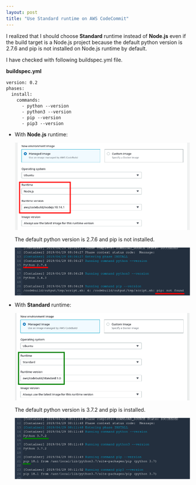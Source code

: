 ```yaml
---
layout: post
title: "Use Standard runtime on AWS CodeCommit"
---
```


I realized that I should choose **Standard** runtime instead of **Node.js** even if the build target is a Node.js project because the default python version is 2.7.6 and pip is not installed on Node.js runtime by default.

I have checked with following buildspec.yml file.

**buildspec.yml**

```
version: 0.2
phases:
  install:
    commands:
      - python --version
      - python3 --version
      - pip --version
      - pip3 --version
```

- With **Node.js** runtime:

  ![Node.js runtime](/assets/img/codebuild-runtime-nodejs.png)

  The default python version is 2.7.6 and pip is not installed.

  ![Python Node.js runtime](/assets/img/codebuild-python-nodejs.png)

- With **Standard** runtime:

  ![Standard runtime](/assets/img/codebuild-runtime-standard.png)

  The default python version is 3.7.2 and pip is installed.

  ![Python Standard tuntime](/assets/img/codebuild-python-standard.png)
